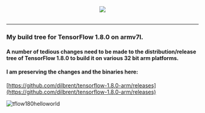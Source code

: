 <div align="center">
  <img src="https://www.tensorflow.org/images/tf_logo_transp.png"><br><br>
</div>

-----------------

### My build tree for TensorFlow 1.8.0 on armv7l.  
#### A number of tedious changes need to be made to the distribution/release tree of TensorFlow 1.8.0 to build it on various 32 bit arm platforms.
#### I am preserving the changes and the binaries here:

[https://github.com/dilbrent/tensorflow-1.8.0-arm/releases](https://github.com/dilbrent/tensorflow-1.8.0-arm/releases)

![tflow180helloworld](https://user-images.githubusercontent.com/10505790/41958340-9e4ee652-799e-11e8-822e-3aa30d8914df.png)
